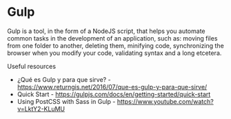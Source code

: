# Gulp

Gulp is a tool, in the form of a NodeJS script, that helps you automate common tasks in the development of an application, such as: moving files from one folder to another, deleting them, minifying code, synchronizing the browser when you modify your code, validating syntax and a long etcetera.

Useful resources

- ¿Qué es Gulp y para que sirve? - https://www.returngis.net/2016/07/que-es-gulp-y-para-que-sirve/
- Quick Start - https://gulpjs.com/docs/en/getting-started/quick-start
- Using PostCSS with Sass in Gulp - https://www.youtube.com/watch?v=LktY2-KLuMU
